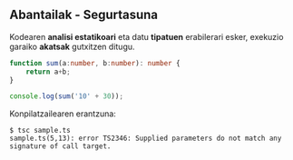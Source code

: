 ## Abantailak - Segurtasuna

Kodearen **analisi estatikoari** eta datu **tipatuen** erabilerari esker, exekuzio garaiko **akatsak** gutxitzen ditugu.

```typescript
function sum(a:number, b:number): number {
    return a+b;
}

console.log(sum('10' + 30));
```

Konpilatzailearen erantzuna:
```shell
$ tsc sample.ts
sample.ts(5,13): error TS2346: Supplied parameters do not match any signature of call target.
```
